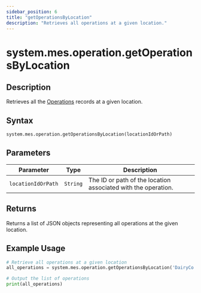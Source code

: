 ```yaml
---
sidebar_position: 6
title: "getOperationsByLocation"
description: "Retrieves all operations at a given location."
---
```


# system.mes.operation.getOperationsByLocation

## Description

Retrieves all the [Operations](../../data-model/operation-model/operation) records at a given location.

## Syntax

```python
system.mes.operation.getOperationsByLocation(locationIdOrPath)
```

## Parameters

| Parameter          | Type     | Description                                                   |
| ------------------ | -------- | ------------------------------------------------------------- |
| `locationIdOrPath` | `String` | The ID or path of the location associated with the operation. |

## Returns

Returns a list of JSON objects representing all operations at the given location.

## Example Usage

```python
# Retrieve all operations at a given location
all_operations = system.mes.operation.getOperationsByLocation('DairyCo')

# Output the list of operations
print(all_operations)
```
